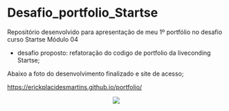 # Desafio_portfolio_Startse
Repositório desenvolvido para apresentação de meu 1º portfólio no desafio curso Startse Módulo 04

- desafio proposto: refatoração do  codigo de portfolio da liveconding Startse;


Abaixo a foto do desenvolvimento finalizado e site de acesso;


https://erickplacidesmartins.github.io/portfolio/

<div align="center">
            <img src="https://user-images.githubusercontent.com/103293578/170891178-14d6221f-0ea4-49e9-a1f2-c2b06db287f1.png" width="auto">
</div>

